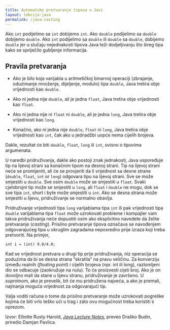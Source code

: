 ```yaml
---
title: Automatsko pretvaranje tipova u Javi
layout: lekcija-java
permalink: /java-casting
---
```


Ako `int` podijelimo sa `int` dobijemo `int`. Ako `double` podijelimo sa `double` dobijemo `double`. Ako `int` podijelimo sa `double` ili `double` sa `double`, dobijemo `double` jer u slučaju nejednakosti tipova Java teži dodjeljivanju što šireg tipa kako se spriječilo gubljenje informacija.

## Pravila pretvaranja

- Ako je bilo koja varijabla u aritmetičkoj binarnoj operaciji (zbrajanje, oduzimanje množenje, dijeljenje, modulo) tipa `double`, Java tretira obje vrijednosti kao `double`.

- Ako ni jedna nije `double`, ali je jedna `float`, Java tretira obje vrijednosti kao `float`.

- Ako ni jedna nije ni `float` ni `double`, ali je jedna `long`, Java tretira obje vrijednosti kao `long`.

- Konačno, ako ni jedna nije `double`, `float` ni `long`, Java tretira obje vrijednosti kao `int`, čak ako u jednadžbi uopće nema cijelih brojeva.

Dakle, rezultat će biti `double`, `float`, `long` ili `int`, ovisno o tipovima argumenata.

U naredbi pridruživanja, dakle ako postoji znak jednakosti, Java uspoređuje tip na lijevoj strani sa konačnim tipom na desnoj strani. Tip na lijevoj strani neće se promijeniti, ali će se provjeriti da li vrijednost sa desne strane (`double`, `float`, `int` or `long`) odgovara tipu na lijevoj strani. Sve se može smjestiti u `double`. Sve osim `double` može se smjestiti u `float`. Svaki cjelobrojni tip može se smjestiti u `long`, ali `float` i `double` ne mogu, dok se sve tipa `int`, short i byte može smjestiti u `int`. Ako se desna strana može smjestiti u lijevu, pridruživanje se normalno obavlja.

Pridruživanje vrijednosti tipa `long` varijablama tipa `int` ili pak vrijednosti tipa `double` varijablama tipa `float` može uzrokovati probleme i kompajler vam takva pridruživanja neće dopustiti osim ako eksplicitno navedete da želite pretvaranje (*casting*). Prisilno pretvaranje tipova označava se navođenjem odgovarajućeg tipa u okruglim zagradama neposredno prije izraza koji treba pretvoriti. Na primjer,

```
int i = (int) 9.0/4.0;
```

Kad se vrijednost pretvara u drugi tip prije pridruživanja, niz operacija se poduzima da bi se desna strana “skratila” na pravu veličinu. Za konverziju između realnih (*floating point*) i cijelih brojeva (npr. int ili long), razlomljeni dio se odbacuje (zaokružuje na nulu). To će proizvesti cijeli broj. Ako je on dovoljno mali da stane u lijevu stranu, pridruživanje je završeno. U suprotnom, ako je prevelik, bit će mu pridružena najveća, a ako je premali, najmanja moguća vrijednost za odgovarajući tip.

Valja voditi računa o tome da prisilno pretvaranje može uzrokovati pogreške kojima će biti vrlo teško ući u trag i zato ovu mogućnost treba koristiti s oprezom.


Izvor: Elliotte Rusty Harold, *[Java Lecture Notes](//www.cafeaulait.org/course/index.html)*, preveo Draško Budin, priredio Damjan Pavlica.
